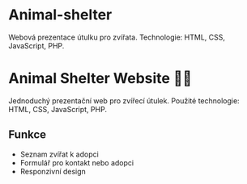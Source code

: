 # Animal-shelter
Webová prezentace útulku pro zvířata. Technologie: HTML, CSS, JavaScript, PHP.

# Animal Shelter Website 🐶🐱

Jednoduchý prezentační web pro zvířecí útulek.
Použité technologie: HTML, CSS, JavaScript, PHP.

## Funkce
- Seznam zvířat k adopci
- Formulář pro kontakt nebo adopci
- Responzivní design
